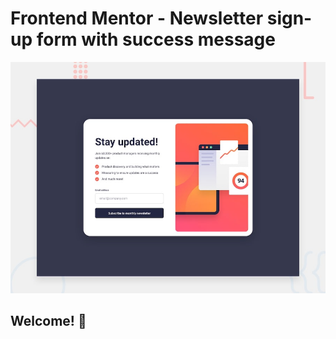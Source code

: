 # Frontend Mentor - Newsletter sign-up form with success message

![Design preview for the Newsletter sign-up form with success message coding challenge](./preview.jpg)

## Welcome! 👋